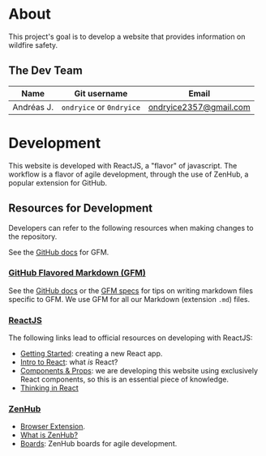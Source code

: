 # About
This project's goal is to develop a website that provides information on wildfire safety.

## The Dev Team
| Name | Git username | Email |
| ---- | ------------ | ----- |
| Andréas J. | `ondryice` or `0ndryice` | ondryice2357@gmail.com |

# Development
This website is developed with ReactJS, a "flavor" of javascript.
The workflow is a flavor of agile development, through the use of ZenHub, a popular extension for GitHub.

## Resources for Development
Developers can refer to the following resources when making changes to the repository.

See the [GitHub docs](https://docs.github.com/en/github/writing-on-github/getting-started-with-writing-and-formatting-on-github/basic-writing-and-formatting-syntax) for GFM.
### [GitHub Flavored Markdown (GFM)]()
See the [GitHub docs](https://docs.github.com/en/github/writing-on-github/getting-started-with-writing-and-formatting-on-github/basic-writing-and-formatting-syntax) or the [GFM specs](https://github.github.com/gfm/) for tips on writing markdown files specific to GFM.
We use GFM for all our Markdown (extension `.md`) files.

### [ReactJS](https://reactjs.org/)
The following links lead to official resources on developing with ReactJS:
- [Getting Started](https://reactjs.org/docs/getting-started.html): creating a new React app.
- [Intro to React](https://reactjs.org/tutorial/tutorial.html): what *is* React?
- [Components & Props](https://reactjs.org/docs/components-and-props.html): we are developing this website using exclusively React components, so this is an essential piece of knowledge.
- [Thinking in React](https://reactjs.org/docs/thinking-in-react.html)

### [ZenHub](https://www.zenhub.com/)
- [Browser Extension](https://www.zenhub.com/extension).
- [What is ZenHub?](https://help.zenhub.com/support/solutions/articles/43000010778-what-is-zenhub-an-intro-to-zenhub-in-github)
- [Boards](https://www.zenhub.com/boards): ZenHub boards for agile development.

